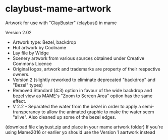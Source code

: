 # claybust-mame-artwork

Artwork for use with "ClayBuster" (claybust) in mame

Version 2.02

- Artwork type: Bezel, backdrop
- Hut artwork by Coolname
- Lay file by Widge
- Scenery artwork from various sources obtained under Creative Commons Licence
- Original logos, artwork and trademarks are property of their respective owners.
- Version 2 (slightly reworked to eliminate deprecated "backdrop" and "Bezel" types)
- Removed Standard (4:3) option in favour of the wide backdrop and bezel view as MAME's "Zoom to Screen Area" option has the same effect.
- V 2.2 - Separated the water from the bezel in order to apply a semi-transperancy to allow the animated graphic to make the water seem "alive". Also  cleaned up some of the bezel edges.


(download file claybust.zip and place in your mame artwork folder)
If you're using Mame2016 or earlier yo should use the Version 1 aartwork instead
